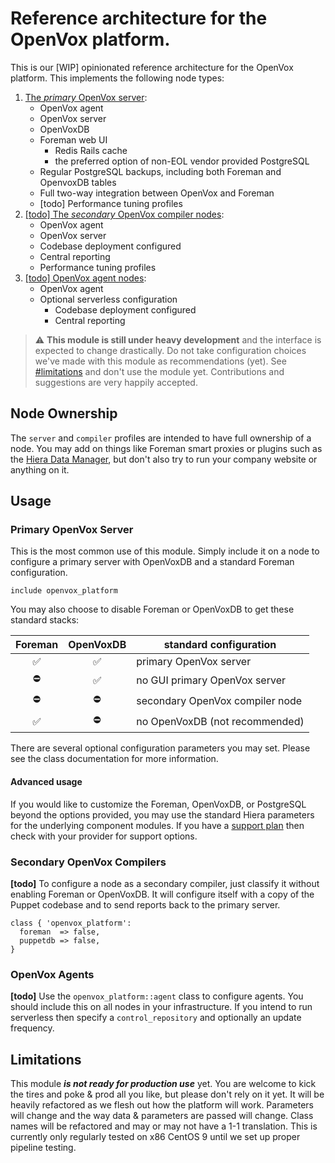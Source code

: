 # Reference architecture for the OpenVox platform.

This is our [WIP] opinionated reference architecture for the OpenVox platform.
This implements the following node types:

1. [The *primary* OpenVox server](#primary-openvox-server):
    - OpenVox agent
    - OpenVox server
    - OpenVoxDB
    - Foreman web UI
        - Redis Rails cache
        - the preferred option of non-EOL vendor provided PostgreSQL
    - Regular PostgreSQL backups, including both Foreman and OpenvoxDB tables
    - Full two-way integration between OpenVox and Foreman
    - [todo] Performance tuning profiles
2. [\[todo\] The *secondary* OpenVox compiler nodes](#secondary-openvox-compilers):
    - OpenVox agent
    - OpenVox server
    - Codebase deployment configured
    - Central reporting
    - Performance tuning profiles
3. [\[todo\] OpenVox agent nodes](#openvox-agents):
    - OpenVox agent
    - Optional serverless configuration
        - Codebase deployment configured
        - Central reporting

> ⚠️ **This module is still under heavy development** and the interface is expected
> to change drastically. Do not take configuration choices we've made with this module
> as recommendations (yet). See [#limitations](#limitations) and don't use the module yet.
> Contributions and suggestions are very happily accepted.


## Node Ownership

The `server` and `compiler` profiles are intended to have full ownership of a node.
You may add on things like Foreman smart proxies or plugins such as the
[Hiera Data Manager](https://github.com/betadots/hdm/), but don't also try to run
your company website or anything on it.


## Usage

### Primary OpenVox Server

This is the most common use of this module. Simply include it on a node to
configure a primary server with OpenVoxDB and a standard Foreman configuration.

```puppet
include openvox_platform
```

You may also choose to disable Foreman or OpenVoxDB to get these standard stacks:

| Foreman | OpenVoxDB | standard configuration          |
|:-------:|:---------:|---------------------------------|
|   ✅    |    ✅     | primary OpenVox server          |
|   ⛔️    |    ✅     | no GUI primary OpenVox server   |
|   ⛔️    |    ⛔️     | secondary OpenVox compiler node |
|   ✅    |    ⛔️     | no OpenVoxDB (not recommended)  |

There are several optional configuration parameters you may set. Please see the
class documentation for more information.

#### Advanced usage

If you would like to customize the Foreman, OpenVoxDB, or PostgreSQL beyond the
options provided, you may use the standard Hiera parameters for the underlying
component modules. If you have a [support plan](https://voxpupuli.org/openvox/support/)
then check with your provider for support options.

### Secondary OpenVox Compilers

**[todo]** To configure a node as a secondary compiler, just classify it without
enabling Foreman or OpenVoxDB. It will configure itself with a copy of the Puppet
codebase and to send reports back to the primary server.

```puppet
class { 'openvox_platform':
  foreman  => false,
  puppetdb => false,
}
```

### OpenVox Agents

**[todo]** Use the `openvox_platform::agent` class to configure agents. You should
include this on all nodes in your infrastructure. If you intend to run serverless
then specify a `control_repository` and optionally an update frequency.



## Limitations

This module ***is not ready for production use*** yet. You are welcome to kick the
tires and poke & prod all you like, but please don't rely on it yet. It will be
heavily refactored as we flesh out how the platform will work. Parameters will
change and the way data & parameters are passed will change. Class names will be
refactored and may or may not have a 1-1 translation. This is currently only
regularly tested on x86 CentOS 9 until we set up proper pipeline testing.
